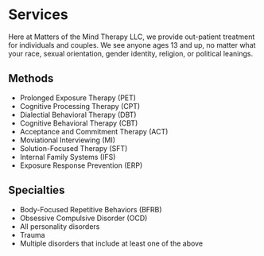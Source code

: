 # Services

Here at Matters of the Mind Therapy LLC, we provide out-patient treatment for individuals and couples.
We see anyone ages 13 and up, no matter what your race, sexual orientation, gender identity, religion, or political leanings.  

## Methods

- Prolonged Exposure Therapy (PET)
- Cognitive Processing Therapy (CPT)
- Dialectial Behavioral Therapy (DBT)
- Cognitive Behavioral Therapy (CBT)
- Acceptance and Commitment Therapy (ACT)
- Moviational Interviewing (MI)
- Solution-Focused Therapy (SFT)
- Internal Family Systems (IFS)  
- Exposure Response Prevention (ERP)

## Specialties

- Body-Focused Repetitive Behaviors (BFRB)
- Obsessive Compulsive Disorder (OCD)
- All personality disorders
- Trauma
- Multiple disorders that include at least one of the above
